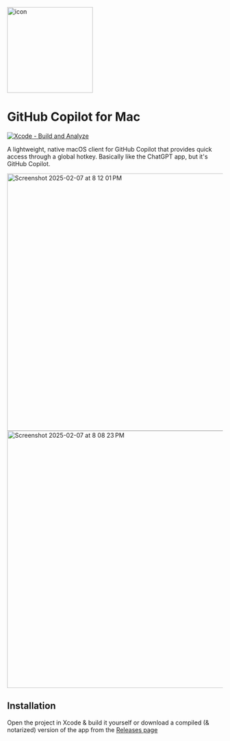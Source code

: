 <img width="200" alt="icon" src="https://github.com/user-attachments/assets/5ad60645-a19a-45f9-88fb-522abe023608" />

# GitHub Copilot for Mac
[![Xcode - Build and Analyze](https://github.com/lapfelix/GitHubCopilot-Mac/actions/workflows/objective-c-xcode.yml/badge.svg)](https://github.com/lapfelix/GitHubCopilot-Mac/actions/workflows/objective-c-xcode.yml)

A lightweight, native macOS client for GitHub Copilot that provides quick access through a global hotkey. Basically like the ChatGPT app, but it's GitHub Copilot.

<img width="600" alt="Screenshot 2025-02-07 at 8 12 01 PM" src="https://github.com/user-attachments/assets/5031eff1-3869-4166-8581-b48d84d0625e" />

<img width="600" alt="Screenshot 2025-02-07 at 8 08 23 PM" src="https://github.com/user-attachments/assets/532970b9-d77e-487b-b7de-c9a070d7da74" />

## Installation

Open the project in Xcode & build it yourself or download a compiled (& notarized) version of the app from the [Releases page](https://github.com/lapfelix/GitHubCopilot-Mac/releases)
